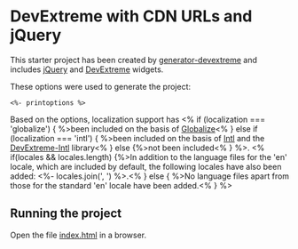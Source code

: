 # DevExtreme with CDN URLs and jQuery

This starter project has been created by [generator-devextreme](https://github.com/oliversturm/generator-devextreme) and includes [jQuery](https://jquery.com/) and [DevExtreme](https://js.devexpress.com/) widgets. 

These options were used to generate the project:

```
<%- printoptions %>
```

Based on the options, localization support has <% if (localization === 'globalize') { %>been included on the basis of [Globalize](https://github.com/globalizejs/globalize)<% } else if (localization === 'intl') { %>been included on the basis of [Intl](https://developer.mozilla.org/en/docs/Web/JavaScript/Reference/Global_Objects/Intl) and the [DevExtreme-Intl](https://github.com/DevExpress/DevExtreme-Intl) library<% } else {%>not been included<% } %>. <% if(locales && locales.length) {%>In addition to the language files for the 'en' locale, which are included by default, the following locales have also been added: <%- locales.join(', ') %>.<% } else { %>No language files apart from those for the standard 'en' locale have been added.<% } %>

## Running the project

Open the file [index.html](index.html) in a browser.
